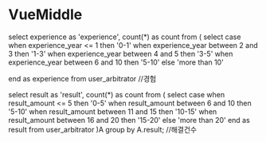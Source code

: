 # VueMiddle

select experience as 'experience', count(*) as count
from (
select case
when experience_year <= 1 then '0-1'
when experience_year between 2 and 3 then '1-3'
when experience_year between 4 and 5 then '3-5'
when experience_year between 6 and 10 then '5-10'
else 'more than 10'

end as experience
from user_arbitrator //경험

select result as 'result', count(*) as count
from (
select case
when result_amount <= 5 then '0-5'
when result_amount between 6 and 10 then '5-10'
when result_amount between 11 and 15 then '10-15'
when result_amount between 16 and 20 then '15-20'
else 'more than 20'
end as result
from user_arbitrator
)A
group by A.result; //해결건수
